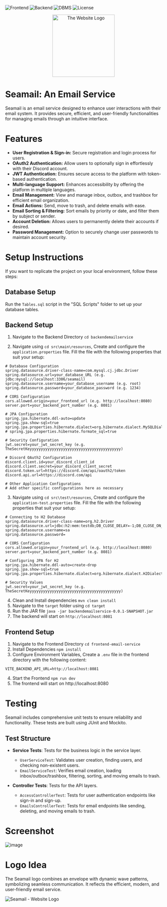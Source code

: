 ![Frontend](https://img.shields.io/badge/Frontend-React.js%20-blue.svg)
![Backend](https://img.shields.io/badge/Backend-SpringBoot%20-green.svg)
![DBMS](https://img.shields.io/badge/DBMS-MySQL%20-orange.svg)
![License](https://img.shields.io/badge/License-GPL&ndash;3.0%20-yellow.svg)

<div align="center">
  <img src="https://github.com/user-attachments/assets/3438953d-9596-41fd-9570-2c0ec3713657" alt="The Website Logo" width="200" />
</div>

# Seamail: An Email Service
Seamail is an email service designed to enhance user interactions with their email system. It provides secure, efficient, and user-friendly functionalities for managing emails through an intuitive interface.


# Features
- **User Registration & Sign-in:** Secure registration and login process for users.
- **OAuth2 Authentication:** Allow users to optionally sign in effortlessly with their Discord account.
- **JWT Authentication:** Ensures secure access to the platform with token-based authentication.
- **Multi-language Support:** Enhances accessibility by offering the platform in multiple languages.
- **Email Management:** View and manage inbox, outbox, and trashbox for efficient email organization.
- **Email Actions:** Send, move to trash, and delete emails with ease.
- **Email Sorting & Filtering:** Sort emails by priority or date, and filter them by subject or sender.
- **Account Deletion:** Allows users to permanently delete their accounts if desired.
- **Password Management:** Option to securely change user passwords to maintain account security.


# Setup Instructions
If you want to replicate the project on your local environment, follow these steps:
## Database Setup
Run the `Tables.sql` script in the "SQL Scripts" folder to set up your database tables.

## Backend Setup
1. Navigate to the Backend Directory 
```cd backendemailservice```

2. Navigate using `cd src\main\resources`, Create and configure the `application.properties` file. Fill the file with the following properties that suit your setup:
```
# Database Configuration
spring.datasource.driver-class-name=com.mysql.cj.jdbc.Driver
spring.datasource.url=your_database_URL (e.g. jdbc:mysql://localhost:3306/seamail)
spring.datasource.username=your_database_username (e.g. root)
spring.datasource.password=your_database_password (e.g. 1234)

# CORS Configuration
cors.allowed.origin=your_frontend_url (e.g. http://localhost:8080)
server.port=your_backend_port_number (e.g. 8081)

# JPA Configuration
spring.jpa.hibernate.ddl-auto=update
spring.jpa.show-sql=true
spring.jpa.properties.hibernate.dialect=org.hibernate.dialect.MySQLDialect
# spring.jpa.properties.hibernate.formate_sql=true

# Security Configuration
jwt.secret=your_jwt_secret_key (e.g. TheSecretKeyyyyyyyyyyyyyyyyyyyyyyyyyyyyyyyyyyyyyyyyy)

# Discord OAuth2 Configuration
discord.client.id=your_discord_client_id
discord.client.secret=your_discord_client_secret
discord.token.url=https://discord.com/api/oauth2/token
discord.api.url=https://discord.com/api

# Other Application Configurations
# Add other specific configurations here as necessary
```

3. Navigate using `cd src\test\resources`, Create and configure the `application-test.properties` file. Fill the file with the following properties that suit your setup:
```
# Connecting to H2 Database
spring.datasource.driver-class-name=org.h2.Driver
spring.datasource.url=jdbc:h2:mem:testdb;DB_CLOSE_DELAY=-1;DB_CLOSE_ON_EXIT=FALSE
spring.datasource.username=sa
spring.datasource.password=

# CORS Configuration
cors.allowed.origin=your_frontend_url (e.g. http://localhost:8080)
server.port=your_backend_port_number (e.g. 8081)

# Configuring JPA for H2
spring.jpa.hibernate.ddl-auto=create-drop
spring.jpa.show-sql=true
spring.jpa.properties.hibernate.dialect=org.hibernate.dialect.H2Dialect

# Security Values
jwt.secret=your_jwt_secret_key (e.g. TheSecretKeyyyyyyyyyyyyyyyyyyyyyyyyyyyyyyyyyyyyyyyyy)
```

4. Clean and Install dependencies
```mvn clean install```
5. Navigate to the `target` folder using ```cd target```
6. Run the JAR file ```java -jar backendemailservice-0.0.1-SNAPSHOT.jar```
7. The backend will start on ```http://localhost:8081```

## Frontend Setup
1. Navigate to the Frontend Directory
``` cd frontend-email-service ```
2. Install Dependencies
``` npm install ```
3. Configure Environment Variables, 
Create a ```.env``` file in the frontend directory with the following content:
```
VITE_BACKEND_API_URL=http://localhost:8081
```
4. Start the Frontend
``` npm run dev ```
5. The frontend will start on http://localhost:8080


# Testing
Seamail includes comprehensive unit tests to ensure reliability and functionality. These tests are built using JUnit and Mockito.

## Test Structure
- **Service Tests**: Tests for the business logic in the service layer.
  - `UserServiceTest`: Validates user creation, finding users, and checking non-existent users.
  - `EmailServiceTest`: Verifies email creation, loading inbox/outbox/trashbox, filtering, sorting, and moving emails to trash.

- **Controller Tests**: Tests for the API layers.
  - `AccessControllerTest`: Tests for user authentication endpoints like sign-in and sign-up.
  - `EmailsControllerTest`: Tests for email endpoints like sending, deleting, and moving emails to trash.

# Screenshot
![image](https://github.com/user-attachments/assets/55aa11a3-e7f1-4eb8-92cf-c3c7083b3525)

# Logo Idea
The Seamail logo combines an envelope with dynamic wave patterns, symbolizing seamless communication. It reflects the efficient, modern, and user-friendly email service.

![Seamail - Website Logo](https://github.com/user-attachments/assets/c791622c-62a6-4ac0-95da-13996c60020f)
